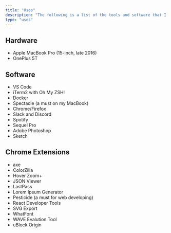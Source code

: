 ```yaml
---
title: "Uses"
description: "The following is a list of the tools and software that I use on a daily basis to help me build the internet."
type: "uses"
---
```

## Hardware
- Apple MacBook Pro (15-inch, late 2016)
- OnePlus 5T

## Software
- VS Code 
- iTerm2 with Oh My ZSH!
- Docker
- Spectacle (a must on my MacBook)
- Chrome/Firefox
- Slack and Discord
- Spotify
- Sequel Pro
- Adobe Photoshop
- Sketch

## Chrome Extensions
- axe
- ColorZilla
- Hover Zoom+
- JSON Viewer
- LastPass
- Lorem Ipsum Generator
- Pesticide (a must for web developing)
- React Developer Tools
- SVG Export
- WhatFont
- WAVE Evalution Tool
- uBlock Origin


